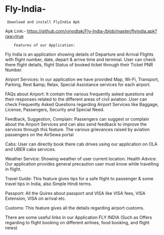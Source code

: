 # Fly-India-

     Download and install FlyIndia Apk 
  Apk Link:- https://github.com/vinodtak/Fly-India-/blob/master/flyindia.apk?raw=true

        Features of our Application:

Fly India is an application showing details of Departure and Arrival Flights with flight number, date, depart & arrive time and terminal. User can check there flight details, flight Status of booked ticket through their Ticket PNR Number.

Airport Services: In our application we have provided Map, Wi-Fi, Transport, Parking, Rest &amp;amp; Relax, Special Assistance services for each airport.

FAQs about Airport: It contain the various frequently asked questions and their responses related to the different areas of civil aviation .User can check Frequently Asked Questions regarding Airport Services like Baggage, License, Passengers, Security and Special Need. 

Feedback, Suggestion, Complain: Passengers can suggest or complain about the Airport Services and can also send feedback to improve the services through this feature. The various grievances raised by aviation passengers on the AirSewa portal 

Cabs: User can directly book there cab drives using our application on OLA and UBER cabs services.

Weather Service: Showing weather of user current location. Health Advice: Our application provides general precaution user must know while travelling in flight.

Travel Guide: This feature gives tips for a safe flight to passenger & some travel tips in India, also Simple Hindi terms. 

Passport: All the Quires about passport and VISA like VISA fees, VISA Extension, VISA on arrival etc.

Customs: This feature gives all the details regarding airport customs.


There are some useful links in our Application FLY INDIA (Such as Offers regarding to flight booking on different airlines, food booking, and flight news)

